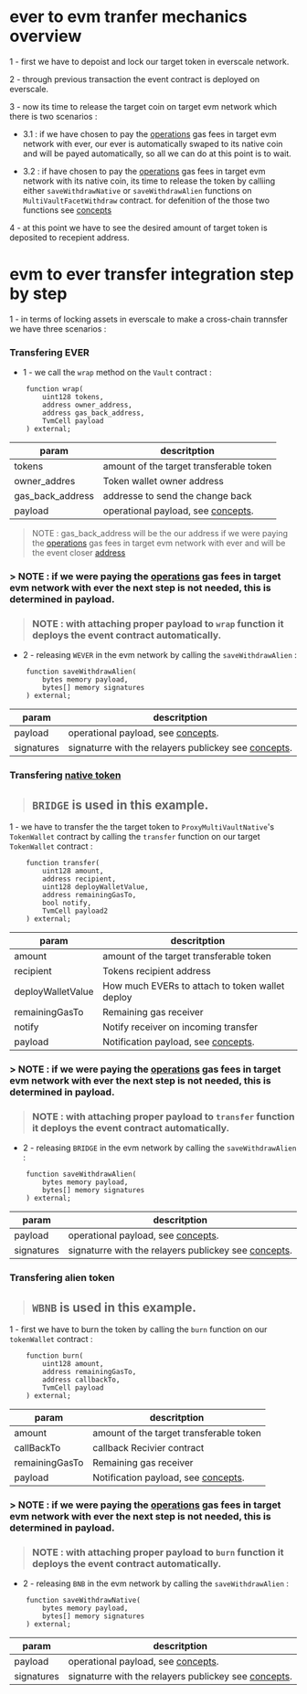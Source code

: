 # ever to evm tranfer mechanics overview

1 - first we have to depoist and lock our target token in everscale network.

2 - through previous transaction the event contract is deployed on everscale.

3 - now its time to release the target coin on target evm network which there is two scenarios :

- 3.1 : if we have chosen to pay the [operations](./concepts.md#evm-network-operations) gas fees in target evm network with ever, our ever is automatically swaped to its native coin and will be payed automatically, so all we can do at this point is to wait.

- 3.2 : if have chosen to pay the [operations](./concepts.md#evm-network-operations) gas fees in target evm network with its native coin, its time to release the token by calliing either `saveWithdrawNative` or `saveWithdrawAlien` functions on `MultiVaultFacetWithdraw` contract. for defenition of the those two functions see [concepts](./concepts.md)

4 - at this point we have to see the desired amount of target token is deposited to recepient address.

# evm to ever transfer integration step by step

1 - in terms of locking assets in everscale to make a cross-chain trannsfer we have three scenarios :

### Transfering EVER

- 1 - we call the `wrap` method on the `Vault` contract :

```solidity
    function wrap(
        uint128 tokens,
        address owner_address,
        address gas_back_address,
        TvmCell payload
    ) external;
```

| param            | descritption                                                 |
| ---------------- | ------------------------------------------------------------ |
| tokens           | amount of the target transferable token                      |
| owner_addres     | Token wallet owner address                                   |
| gas_back_address | addresse to send the change back                             |
| payload          | operational payload, see [concepts](./concepts.md#Payloads). |

> NOTE : gas_back_address will be the our address if we were paying the [operations](./concepts.md#evm-network-operations) gas fees in target evm network with ever and will be the event closer [address](./addresses.md)

### > NOTE : if we were paying the [operations](./concepts.md#evm-network-operations) gas fees in target evm network with ever the next step is not needed, this is determined in payload.

> ### NOTE : with attaching proper payload to `wrap` function it deploys the event contract automatically.

- 2 - releasing `WEVER` in the evm network by calling the `saveWithdrawAlien` :

```solidity
    function saveWithdrawAlien(
        bytes memory payload,
        bytes[] memory signatures
    ) external;
```

| param      | descritption                                                                   |
| ---------- | ------------------------------------------------------------------------------ |
| payload    | operational payload, see [concepts](./concepts.md#Payloads).                   |
| signatures | signaturre with the relayers publickey see [concepts](./concepts.md#Payloads). |

### Transfering [native token](./concepts.md#native-tokens)

> ## `BRIDGE` is used in this example.

1 - we have to transfer the the target token to `ProxyMultiVaultNative`'s `TokenWallet` contract by calling the `transfer` function on our target `TokenWallet` contract :

```solidity
    function transfer(
        uint128 amount,
        address recipient,
        uint128 deployWalletValue,
        address remainingGasTo,
        bool notify,
        TvmCell payload2
    ) external;
```

| param             | descritption                                                  |
| ----------------- | ------------------------------------------------------------- |
| amount            | amount of the target transferable token                       |
| recipient         | Tokens recipient address                                      |
| deployWalletValue | How much EVERs to attach to token wallet deploy               |
| remainingGasTo    | Remaining gas receiver                                        |
| notify            | Notify receiver on incoming transfer                          |
| payload           | Notification payload, see [concepts](./concepts.md#Payloads). |

### > NOTE : if we were paying the [operations](./concepts.md#evm-network-operations) gas fees in target evm network with ever the next step is not needed, this is determined in payload.

> ### NOTE : with attaching proper payload to `transfer` function it deploys the event contract automatically.

- 2 - releasing `BRIDGE` in the evm network by calling the `saveWithdrawAlien` :

```solidity
    function saveWithdrawAlien(
        bytes memory payload,
        bytes[] memory signatures
    ) external;
```

| param      | descritption                                                                   |
| ---------- | ------------------------------------------------------------------------------ |
| payload    | operational payload, see [concepts](./concepts.md#Payloads).                   |
| signatures | signaturre with the relayers publickey see [concepts](./concepts.md#Payloads). |

### Transfering alien token

> ## `WBNB` is used in this example.

1 - first we have to burn the token by calling the `burn` function on our `tokenWallet` contract :

```solidity
    function burn(
        uint128 amount,
        address remainingGasTo,
        address callbackTo,
        TvmCell payload
    ) external;
```

| param          | descritption                                                  |
| -------------- | ------------------------------------------------------------- |
| amount         | amount of the target transferable token                       |
| callBackTo     | callback Recivier contract                                    |
| remainingGasTo | Remaining gas receiver                                        |
| payload        | Notification payload, see [concepts](./concepts.md#Payloads). |

### > NOTE : if we were paying the [operations](./concepts.md#evm-network-operations) gas fees in target evm network with ever the next step is not needed, this is determined in payload.

> ### NOTE : with attaching proper payload to `burn` function it deploys the event contract automatically.

- 2 - releasing `BNB` in the evm network by calling the `saveWithdrawAlien` :

```solidity
    function saveWithdrawNative(
        bytes memory payload,
        bytes[] memory signatures
    ) external;
```

| param      | descritption                                                                   |
| ---------- | ------------------------------------------------------------------------------ |
| payload    | operational payload, see [concepts](./concepts.md#Payloads).                   |
| signatures | signaturre with the relayers publickey see [concepts](./concepts.md#Payloads). |
